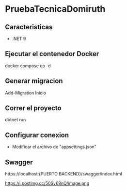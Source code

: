 # PruebaTecnicaDomiruth

## Caracteristicas
- .NET 9

## Ejecutar el contenedor Docker
docker compose up -d

## Generar migracion 
Add-Migration Inicio

## Correr el proyecto
dotnet run

## Configurar conexion
- Modificar el archivo de "appsettings.json"

## Swagger
https://localhost:{PUERTO BACKEND}/swagger/index.html

https://i.postimg.cc/50Sv68nQ/image.png